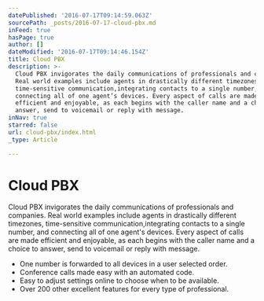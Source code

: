 ```yaml
---
datePublished: '2016-07-17T09:14:59.063Z'
sourcePath: _posts/2016-07-17-cloud-pbx.md
inFeed: true
hasPage: true
author: []
dateModified: '2016-07-17T09:14:46.154Z'
title: Cloud PBX
description: >-
  Cloud PBX invigorates the daily communications of professionals and companies.
  Real world examples include agents in drastically different timezones,
  time-sensitive communication,integrating contacts to a single number, and
  connecting all of one agent’s devices. Every aspect of calls are made
  efficient and enjoyable, as each begins with the caller name and a choice to
  answer, send to voicemail or reply with message.
inNav: true
starred: false
url: cloud-pbx/index.html
_type: Article

---
```

# Cloud PBX

Cloud PBX invigorates the daily communications of professionals and companies. Real world examples include agents in drastically different timezones, time-sensitive communication,integrating contacts to a single number, and connecting all of one agent's devices. Every aspect of calls are made efficient and enjoyable, as each begins with the caller name and a choice to answer, send to voicemail or reply with message.

* One number is forwarded to all devices in a user selected order.
* Conference calls made easy with an automated code.
* Easy to adjust settings online to choose when to be available.
* Over 200 other excellent features for every type of professional.